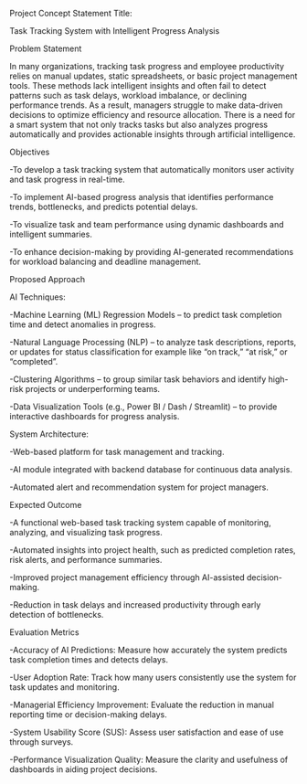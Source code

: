 Project Concept Statement
Title:

Task Tracking System with Intelligent Progress Analysis

Problem Statement

In many organizations, tracking task progress and employee productivity relies on manual updates, static spreadsheets, or basic project management tools. These methods lack intelligent insights and often fail to detect patterns such as task delays, workload imbalance, or declining performance trends. As a result, managers struggle to make data-driven decisions to optimize efficiency and resource allocation. There is a need for a smart system that not only tracks tasks but also analyzes progress automatically and provides actionable insights through artificial intelligence.

Objectives

-To develop a task tracking system that automatically monitors user activity and task progress in real-time.

-To implement AI-based progress analysis that identifies performance trends, bottlenecks, and predicts potential delays.

-To visualize task and team performance using dynamic dashboards and intelligent summaries.

-To enhance decision-making by providing AI-generated recommendations for workload balancing and deadline management.

Proposed Approach

AI Techniques:

-Machine Learning (ML) Regression Models – to predict task completion time and detect anomalies in progress.

-Natural Language Processing (NLP) – to analyze task descriptions, reports, or updates for status classification for example like “on track,” “at risk,” or “completed”.

-Clustering Algorithms – to group similar task behaviors and identify high-risk projects or underperforming teams.

-Data Visualization Tools (e.g., Power BI / Dash / Streamlit) – to provide interactive dashboards for progress analysis.

System Architecture:

-Web-based platform for task management and tracking.

-AI module integrated with backend database for continuous data analysis.

-Automated alert and recommendation system for project managers.

Expected Outcome

-A functional web-based task tracking system capable of monitoring, analyzing, and visualizing task progress.

-Automated insights into project health, such as predicted completion rates, risk alerts, and performance summaries.

-Improved project management efficiency through AI-assisted decision-making.

-Reduction in task delays and increased productivity through early detection of bottlenecks.

Evaluation Metrics

-Accuracy of AI Predictions: Measure how accurately the system predicts task completion times and detects delays.

-User Adoption Rate: Track how many users consistently use the system for task updates and monitoring.

-Managerial Efficiency Improvement: Evaluate the reduction in manual reporting time or decision-making delays.

-System Usability Score (SUS): Assess user satisfaction and ease of use through surveys.

-Performance Visualization Quality: Measure the clarity and usefulness of dashboards in aiding project decisions.
